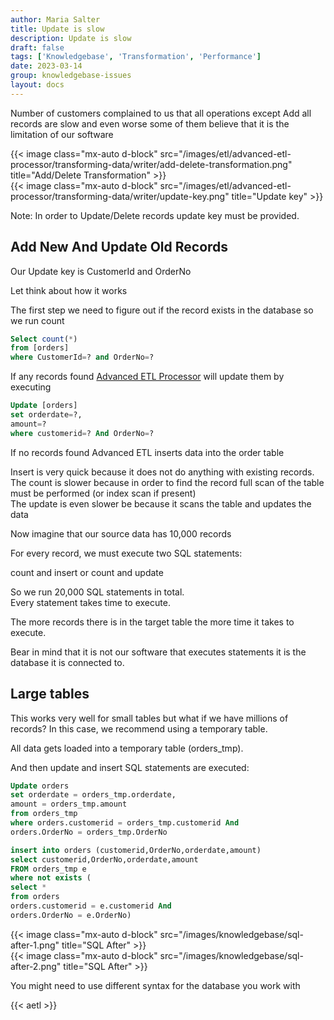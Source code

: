 ```yaml
---
author: Maria Salter
title: Update is slow
description: Update is slow
draft: false
tags: ['Knowledgebase', 'Transformation', 'Performance']
date: 2023-03-14
group: knowledgebase-issues
layout: docs
---
```


Number of customers complained to us that all operations except Add all records are slow and even worse some of them believe that it is the limitation of our software

{{< image class="mx-auto d-block"  src="/images/etl/advanced-etl-processor/transforming-data/writer/add-delete-transformation.png" title="Add/Delete Transformation" >}}
\
{{< image class="mx-auto d-block"  src="/images/etl/advanced-etl-processor/transforming-data/writer/update-key.png" title="Update key" >}}

Note: In order to Update/Delete records update key must be provided.

## Add New And Update Old Records

Our Update key is CustomerId and OrderNo

Let think about how it works

The first step we need to figure out if the record exists in the database so we run count

```sql
Select count(*)
from [orders]
where CustomerId=? and OrderNo=?
```

If any records found [Advanced ETL Processor](https://www.etl-tools.com/advanced-etl-processor/overview.html) will update them by executing

```sql
Update [orders]
set orderdate=?,
amount=?
where customerid=? And OrderNo=?
```

If no records found Advanced ETL inserts data into the order table

Insert is very quick because it does not do anything with existing records.\
The count is slower because in order to find the record full scan of the table must be performed (or index scan if present)\
The update is even slower be because it scans the table and updates the data

Now imagine that our source data has 10,000 records

For every record, we must execute two SQL statements:

count and insert
or
count and update

So we run 20,000 SQL statements in total.\
Every statement takes time to execute.

The more records there is in the target table the more time it takes to execute.

Bear in mind that it is not our software that executes statements it is the database it is connected to.

## Large tables

This works very well for small tables but what if we have millions of records?
In this case, we recommend using a temporary table.

All data gets loaded into a temporary table (orders_tmp).

And then update and insert SQL statements are executed:

```sql
Update orders
set orderdate = orders_tmp.orderdate,
amount = orders_tmp.amount
from orders_tmp
where orders.customerid = orders_tmp.customerid And
orders.OrderNo = orders_tmp.OrderNo

insert into orders (customerid,OrderNo,orderdate,amount)
select customerid,OrderNo,orderdate,amount
FROM orders_tmp e
where not exists (
select *
from orders
orders.customerid = e.customerid And
orders.OrderNo = e.OrderNo)
```

{{< image class="mx-auto d-block"  src="/images/knowledgebase/sql-after-1.png" title="SQL After" >}}
\
{{< image class="mx-auto d-block"  src="/images/knowledgebase/sql-after-2.png" title="SQL After" >}}

You might need to use different syntax for the database you work with

{{< aetl >}}
